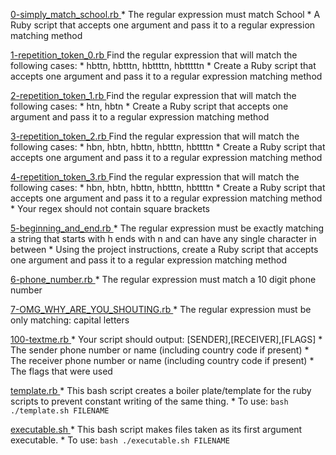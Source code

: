 [ 0-simply_match_school.rb ](./0-simply_match_school.rb)
    * The regular expression must match School
    * A Ruby script that accepts one argument and pass it to a regular expression matching method

[ 1-repetition_token_0.rb ](./1-repetition_token_0.rb)
    Find the regular expression that will match the following cases:
    * hbttn, hbtttn, hbttttn, hbtttttn
    * Create a Ruby script that accepts one argument and pass it to a regular expression matching method

[ 2-repetition_token_1.rb ](./2-repetition_token_1.rb)
    Find the regular expression that will match the following cases:
    * htn, hbtn
    * Create a Ruby script that accepts one argument and pass it to a regular expression matching method

[ 3-repetition_token_2.rb ](./3-repetition_token_2.rb)
    Find the regular expression that will match the following cases:
    * hbn, hbtn, hbttn, hbtttn, hbttttn
    * Create a Ruby script that accepts one argument and pass it to a regular expression matching method

[ 4-repetition_token_3.rb ](./4-repetition_token_3.rb)
    Find the regular expression that will match the following cases:
    * hbn, hbtn, hbttn, hbtttn, hbttttn
    * Create a Ruby script that accepts one argument and pass it to a regular expression matching method
    * Your regex should not contain square brackets

[ 5-beginning_and_end.rb ](./5-beginning_and_end.rb)
    * The regular expression must be exactly matching a string that starts with h ends with n and can have any single character in between
    * Using the project instructions, create a Ruby script that accepts one argument and pass it to a regular expression matching method

[ 6-phone_number.rb ](./6-phone_number.rb)
    * The regular expression must match a 10 digit phone number

[ 7-OMG_WHY_ARE_YOU_SHOUTING.rb ](./7-OMG_WHY_ARE_YOU_SHOUTING.rb)
    * The regular expression must be only matching: capital letters

[ 100-textme.rb ](./100-textme.rb)
    * Your script should output: [SENDER],[RECEIVER],[FLAGS]
        * The sender phone number or name (including country code if present)
        * The receiver phone number or name (including country code if present)
        * The flags that were used

[ template.rb ](./template.rb)
    * This bash script creates a boiler plate/template for the ruby scripts to prevent constant writing of the same thing.
    * To use:
    ```bash
    ./template.sh FILENAME
    ```

[ executable.sh ](./executable.sh)
    * This bash script makes files taken as its first argument executable.
    * To use:
    ```bash
    ./executable.sh FILENAME
    ```
